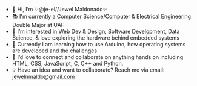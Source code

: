 * 👋 Hi, I’m ✨@je-el//Jewel Maldonado✨
* 📚 I'm currently a Computer Science/Computer & Electrical Engineering Double Major at UAF
* 👀 I’m interested in Web Dev & Design, Software Development, Data Science, & love exploring the hardware behind embedded systems
* 🌱 Currently I am learning how to use Arduino, how operating systems are developed and the challenges
* 💞️ I’d love to connect and collaborate on anything hands on including HTML, CSS, JavaScript, C, C++ and Python.
* 💡 Have an idea and want to collaborate? Reach me via email: jewelnmaldo@gmail.com

<!---
je-el/je-el is a ✨ special ✨ repository because its `README.md` (this file) appears on your GitHub profile.
You can click the Preview link to take a look at your changes.
I’m currently learning C# in my free time and continuing my academic studies in programming languages C++ and C, along with x86 Assembly and Arm64 assembly
--->
